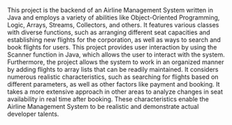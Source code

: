 This project is the backend of an Airline Management System written in Java and employs a variety of abilities like Object-Oriented Programming, Logic, Arrays, Streams, Collectors, and others.
It features various classes with diverse functions, such as arranging different seat capacities and establishing new flights for the corporation, as well as ways to search and book flights for users.
This project provides user interaction by using the Scanner function in Java, which allows the user to interact with the system.
Furthermore, the project allows the system to work in an organized manner by adding flights to array lists that can be readily maintained.
It considers numerous realistic characteristics, such as searching for flights based on different parameters, as well as other factors like payment and booking.
It takes a more extensive approach in other areas to analyze changes in seat availability in real time after booking.
These characteristics enable the Airline Management System to be realistic and demonstrate actual developer talents.
